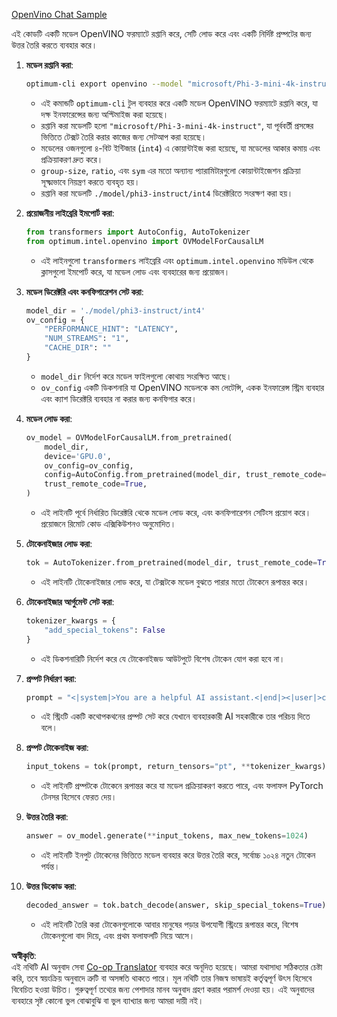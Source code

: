 <!--
CO_OP_TRANSLATOR_METADATA:
{
  "original_hash": "a2a54312eea82ac654fb0f6d39b1f772",
  "translation_date": "2025-07-16T23:03:02+00:00",
  "source_file": "md/02.Application/01.TextAndChat/Phi3/E2E_OpenVino_Chat.md",
  "language_code": "bn"
}
-->
[OpenVino Chat Sample](../../../../../../code/06.E2E/E2E_OpenVino_Chat_Phi3-instruct.ipynb)

এই কোডটি একটি মডেল OpenVINO ফরম্যাটে রপ্তানি করে, সেটি লোড করে এবং একটি নির্দিষ্ট প্রম্পটের জন্য উত্তর তৈরি করতে ব্যবহার করে।

1. **মডেল রপ্তানি করা**:
   ```bash
   optimum-cli export openvino --model "microsoft/Phi-3-mini-4k-instruct" --task text-generation-with-past --weight-format int4 --group-size 128 --ratio 0.6 --sym --trust-remote-code ./model/phi3-instruct/int4
   ```
   - এই কমান্ডটি `optimum-cli` টুল ব্যবহার করে একটি মডেল OpenVINO ফরম্যাটে রপ্তানি করে, যা দক্ষ ইনফারেন্সের জন্য অপ্টিমাইজ করা হয়েছে।
   - রপ্তানি করা মডেলটি হলো `"microsoft/Phi-3-mini-4k-instruct"`, যা পূর্ববর্তী প্রসঙ্গের ভিত্তিতে টেক্সট তৈরি করার কাজের জন্য সেটআপ করা হয়েছে।
   - মডেলের ওজনগুলো ৪-বিট ইন্টিজার (`int4`) এ কোয়ান্টাইজ করা হয়েছে, যা মডেলের আকার কমায় এবং প্রক্রিয়াকরণ দ্রুত করে।
   - `group-size`, `ratio`, এবং `sym` এর মতো অন্যান্য প্যারামিটারগুলো কোয়ান্টাইজেশন প্রক্রিয়া সূক্ষ্মভাবে নিয়ন্ত্রণ করতে ব্যবহৃত হয়।
   - রপ্তানি করা মডেলটি `./model/phi3-instruct/int4` ডিরেক্টরিতে সংরক্ষণ করা হয়।

2. **প্রয়োজনীয় লাইব্রেরি ইমপোর্ট করা**:
   ```python
   from transformers import AutoConfig, AutoTokenizer
   from optimum.intel.openvino import OVModelForCausalLM
   ```
   - এই লাইনগুলো `transformers` লাইব্রেরি এবং `optimum.intel.openvino` মডিউল থেকে ক্লাসগুলো ইমপোর্ট করে, যা মডেল লোড এবং ব্যবহারের জন্য প্রয়োজন।

3. **মডেল ডিরেক্টরি এবং কনফিগারেশন সেট করা**:
   ```python
   model_dir = './model/phi3-instruct/int4'
   ov_config = {
       "PERFORMANCE_HINT": "LATENCY",
       "NUM_STREAMS": "1",
       "CACHE_DIR": ""
   }
   ```
   - `model_dir` নির্দেশ করে মডেল ফাইলগুলো কোথায় সংরক্ষিত আছে।
   - `ov_config` একটি ডিকশনারি যা OpenVINO মডেলকে কম লেটেন্সি, একক ইনফারেন্স স্ট্রিম ব্যবহার এবং ক্যাশ ডিরেক্টরি ব্যবহার না করার জন্য কনফিগার করে।

4. **মডেল লোড করা**:
   ```python
   ov_model = OVModelForCausalLM.from_pretrained(
       model_dir,
       device='GPU.0',
       ov_config=ov_config,
       config=AutoConfig.from_pretrained(model_dir, trust_remote_code=True),
       trust_remote_code=True,
   )
   ```
   - এই লাইনটি পূর্বে নির্ধারিত ডিরেক্টরি থেকে মডেল লোড করে, এবং কনফিগারেশন সেটিংস প্রয়োগ করে। প্রয়োজনে রিমোট কোড এক্সিকিউশনও অনুমোদিত।

5. **টোকেনাইজার লোড করা**:
   ```python
   tok = AutoTokenizer.from_pretrained(model_dir, trust_remote_code=True)
   ```
   - এই লাইনটি টোকেনাইজার লোড করে, যা টেক্সটকে মডেল বুঝতে পারার মতো টোকেনে রূপান্তর করে।

6. **টোকেনাইজার আর্গুমেন্ট সেট করা**:
   ```python
   tokenizer_kwargs = {
       "add_special_tokens": False
   }
   ```
   - এই ডিকশনারিটি নির্দেশ করে যে টোকেনাইজড আউটপুটে বিশেষ টোকেন যোগ করা হবে না।

7. **প্রম্পট নির্ধারণ করা**:
   ```python
   prompt = "<|system|>You are a helpful AI assistant.<|end|><|user|>can you introduce yourself?<|end|><|assistant|>"
   ```
   - এই স্ট্রিংটি একটি কথোপকথনের প্রম্পট সেট করে যেখানে ব্যবহারকারী AI সহকারীকে তার পরিচয় দিতে বলে।

8. **প্রম্পট টোকেনাইজ করা**:
   ```python
   input_tokens = tok(prompt, return_tensors="pt", **tokenizer_kwargs)
   ```
   - এই লাইনটি প্রম্পটকে টোকেনে রূপান্তর করে যা মডেল প্রক্রিয়াকরণ করতে পারে, এবং ফলাফল PyTorch টেনসর হিসেবে ফেরত দেয়।

9. **উত্তর তৈরি করা**:
   ```python
   answer = ov_model.generate(**input_tokens, max_new_tokens=1024)
   ```
   - এই লাইনটি ইনপুট টোকেনের ভিত্তিতে মডেল ব্যবহার করে উত্তর তৈরি করে, সর্বোচ্চ ১০২৪ নতুন টোকেন পর্যন্ত।

10. **উত্তর ডিকোড করা**:
    ```python
    decoded_answer = tok.batch_decode(answer, skip_special_tokens=True)[0]
    ```
    - এই লাইনটি তৈরি করা টোকেনগুলোকে আবার মানুষের পড়ার উপযোগী স্ট্রিংয়ে রূপান্তর করে, বিশেষ টোকেনগুলো বাদ দিয়ে, এবং প্রথম ফলাফলটি নিয়ে আসে।

**অস্বীকৃতি**:  
এই নথিটি AI অনুবাদ সেবা [Co-op Translator](https://github.com/Azure/co-op-translator) ব্যবহার করে অনূদিত হয়েছে। আমরা যথাসাধ্য সঠিকতার চেষ্টা করি, তবে স্বয়ংক্রিয় অনুবাদে ত্রুটি বা অসঙ্গতি থাকতে পারে। মূল নথিটি তার নিজস্ব ভাষায়ই কর্তৃত্বপূর্ণ উৎস হিসেবে বিবেচিত হওয়া উচিত। গুরুত্বপূর্ণ তথ্যের জন্য পেশাদার মানব অনুবাদ গ্রহণ করার পরামর্শ দেওয়া হয়। এই অনুবাদের ব্যবহারে সৃষ্ট কোনো ভুল বোঝাবুঝি বা ভুল ব্যাখ্যার জন্য আমরা দায়ী নই।